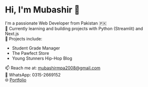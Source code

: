 # Hi, I'm Mubashir 👋

I'm a passionate Web Developer from Pakistan 🇵🇰  
🌱 Currently learning and building projects with Python (Streamlit) and Next.js  
🚀 Projects include:
- Student Grade Manager
- The Pawfect Store
- Young Stunners Hip-Hop Blog

📫 Reach me at: mubashirmpa2008@gmail.com  
📱 WhatsApp: 0315-2669152  
🌐 [Portfolio](https://mubashir-khans-portfolio.vercel.app)


<!---
MubashirKhanYousufZai/MubashirKhanYousufZai is a ✨ special ✨ repository because its `README.md` (this file) appears on your GitHub profile.
You can click the Preview link to take a look at your changes.
--->
